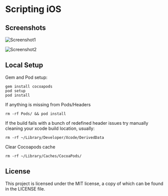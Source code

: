 Scripting iOS
============

Screenshots
---------

![Screenshot1](https://raw.github.com/BenjaminDigeon/ScriptingIOS/master/screenshots/Capture1.png)

![Screenshot2](https://raw.github.com/BenjaminDigeon/ScriptingIOS/master/screenshots/Capture2.png)

Local Setup
---------

Gem and Pod setup:

    gem install cocoapods
    pod setup
    pod install


If anything is missing from Pods/Headers

`rm -rf Pods/ && pod install`

If the build fails with a bunch of redefined header issues try manually cleaning your xcode build location, usually:

`rm -rf ~/Library/Developer/Xcode/DerivedData`

Clear Cocoapods cache

`rm -rf ~/Library/Caches/CocoaPods/`


License
---------

This project is licensed under the MIT license, a copy of which can be found in the LICENSE file.
